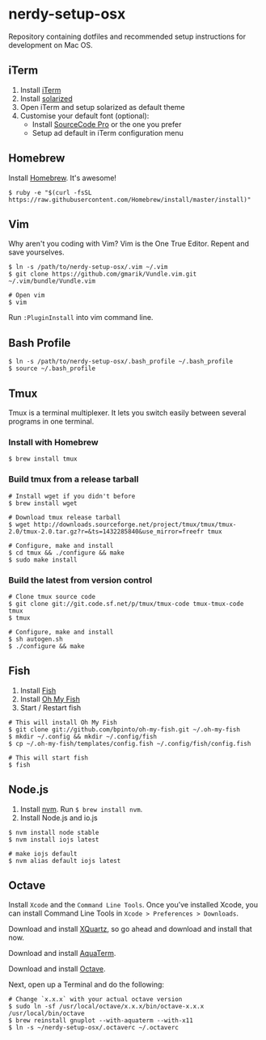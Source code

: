 # nerdy-setup-osx
Repository containing dotfiles and recommended setup instructions for development on Mac OS.


## iTerm

1. Install [iTerm](https://www.iterm2.com/)
2. Install [solarized](http://ethanschoonover.com/solarized)
3. Open iTerm and setup solarized as default theme
4. Customise your default font (optional):
    - Install [SourceCode Pro](https://github.com/adobe-fonts/source-code-pro) or the one you prefer
    - Setup ad default in iTerm configuration menu


## Homebrew

Install [Homebrew](http://brew.sh). It's awesome!

```
$ ruby -e "$(curl -fsSL https://raw.githubusercontent.com/Homebrew/install/master/install)"
```


## Vim

Why aren't you coding with Vim? Vim is the One True Editor. Repent and save yourselves.

```
$ ln -s /path/to/nerdy-setup-osx/.vim ~/.vim
$ git clone https://github.com/gmarik/Vundle.vim.git ~/.vim/bundle/Vundle.vim

# Open vim
$ vim
 ```
Run `:PluginInstall` into vim command line.


## Bash Profile

```
$ ln -s /path/to/nerdy-setup-osx/.bash_profile ~/.bash_profile
$ source ~/.bash_profile
```


## Tmux

Tmux is a terminal multiplexer. It lets you switch easily between several programs in one terminal.

### Install with Homebrew
```
$ brew install tmux
```

### Build tmux from a release tarball
```
# Install wget if you didn't before
$ brew install wget

# Download tmux release tarball
$ wget http://downloads.sourceforge.net/project/tmux/tmux/tmux-2.0/tmux-2.0.tar.gz?r=&ts=1432285840&use_mirror=freefr tmux

# Configure, make and install
$ cd tmux && ./configure && make
$ sudo make install
```

### Build the latest from version control
```
# Clone tmux source code
$ git clone git://git.code.sf.net/p/tmux/tmux-code tmux-tmux-code  tmux
$ tmux

# Configure, make and install
$ sh autogen.sh
$ ./configure && make
```


## Fish

1. Install [Fish](http://fishshell.com/)
2. Install [Oh My Fish](https://github.com/bpinto/oh-my-fish)
3. Start / Restart fish

```
# This will install Oh My Fish
$ git clone git://github.com/bpinto/oh-my-fish.git ~/.oh-my-fish
$ mkdir ~/.config && mkdir ~/.config/fish
$ cp ~/.oh-my-fish/templates/config.fish ~/.config/fish/config.fish

# This will start fish
$ fish
```

## Node.js

1. Install [nvm](https://github.com/creationix/nvm). Run `$ brew install nvm`.
2. Install Node.js and io.js  

```
$ nvm install node stable
$ nvm install iojs latest

# make iojs default
$ nvm alias default iojs latest
```


## Octave

Install `Xcode` and the `Command Line Tools`. Once you’ve installed Xcode, you can install Command Line Tools in `Xcode > Preferences > Downloads`.

Download and install [XQuartz](https://xquartz.macosforge.org/landing/), so go ahead and download and install that now.

Download and install [AquaTerm](http://sourceforge.net/projects/aquaterm/?source=typ_redirect).

Download and install [Octave](http://sourceforge.net/projects/octave/?source=typ_redirect).

Next, open up a Terminal and do the following:
```
# Change `x.x.x` with your actual octave version
$ sudo ln -sf /usr/local/octave/x.x.x/bin/octave-x.x.x /usr/local/bin/octave
$ brew reinstall gnuplot --with-aquaterm --with-x11
$ ln -s ~/nerdy-setup-osx/.octaverc ~/.octaverc
```
